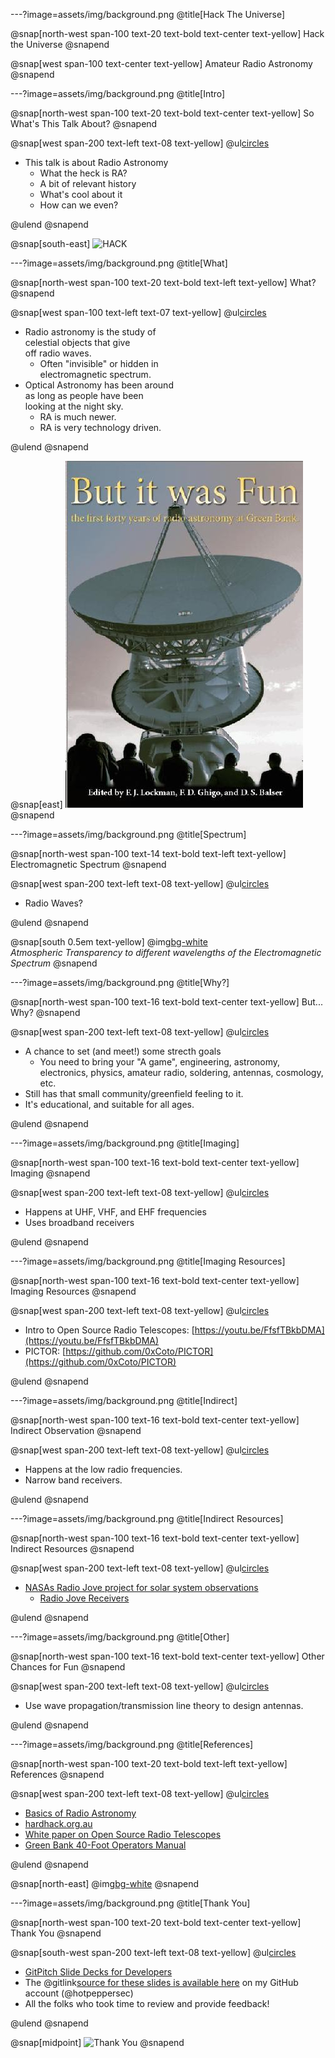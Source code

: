 ---?image=assets/img/background.png
@title[Hack The Universe]

@snap[north-west span-100 text-20 text-bold text-center text-yellow]
Hack the Universe
@snapend

@snap[west span-100 text-center text-yellow]
Amateur Radio Astronomy
@snapend

---?image=assets/img/background.png
@title[Intro]

@snap[north-west span-100 text-20 text-bold text-center text-yellow]
So What's This Talk About?
@snapend

@snap[west span-200 text-left text-08 text-yellow]
@ul[circles](false)

- This talk is about Radio Astronomy
  - What the heck is RA?
  - A bit of relevant history
  - What's cool about it
  - How can we even?

@ulend
@snapend

@snap[south-east]
![HACK](https://media.giphy.com/media/ZvLUtG6BZkBi0/giphy.gif)

---?image=assets/img/background.png
@title[What]

@snap[north-west span-100 text-20 text-bold text-left text-yellow]
What?
@snapend

@snap[west span-100 text-left text-07 text-yellow]
@ul[circles](false)

- Radio astronomy is the study of<br>celestial objects that give<br>off radio waves.
  - Often "invisible" or hidden in<br>electromagnetic spectrum.
- Optical Astronomy has been around<br>as long as people have been<br>looking at the night sky.
  - RA is much newer.
  - RA is very technology driven.

@ulend
@snapend

@snap[east]
![IMAGE](assets/img/but_it_was_fun_cover.jpeg)
@snapend

---?image=assets/img/background.png
@title[Spectrum]

@snap[north-west span-100 text-14 text-bold text-left text-yellow]
Electromagnetic Spectrum
@snapend

@snap[west span-200 text-left text-08 text-yellow]
@ul[circles](false)

- Radio Waves?

@ulend
@snapend

@snap[south 0.5em text-yellow]
@img[bg-white](assets/img/electromagnetic_spectrum.gif)<br>*Atmospheric Transparency to different wavelengths of the Electromagnetic Spectrum*
@snapend

---?image=assets/img/background.png
@title[Why?]

@snap[north-west span-100 text-16 text-bold text-center text-yellow]
But... Why?
@snapend

@snap[west span-200 text-left text-08 text-yellow]
@ul[circles](false)

- A chance to set (and meet!) some strecth goals
  - You need to bring your "A game", engineering, astronomy, electronics, physics, amateur radio, soldering, antennas, cosmology, etc.
- Still has that small community/greenfield feeling to it.
- It's educational, and suitable for all ages.

@ulend
@snapend

---?image=assets/img/background.png
@title[Imaging]

@snap[north-west span-100 text-16 text-bold text-center text-yellow]
Imaging
@snapend

@snap[west span-200 text-left text-08 text-yellow]
@ul[circles](false)

- Happens at UHF, VHF, and EHF frequencies
- Uses broadband receivers

@ulend
@snapend

---?image=assets/img/background.png
@title[Imaging Resources]

@snap[north-west span-100 text-16 text-bold text-center text-yellow]
Imaging Resources
@snapend

@snap[west span-200 text-left text-08 text-yellow]
@ul[circles](false)

- Intro to Open Source Radio Telescopes: [https://youtu.be/FfsfTBkbDMA](https://youtu.be/FfsfTBkbDMA)
- PICTOR: [https://github.com/0xCoto/PICTOR](https://github.com/0xCoto/PICTOR)

@ulend
@snapend

---?image=assets/img/background.png
@title[Indirect]

@snap[north-west span-100 text-16 text-bold text-center text-yellow]
Indirect Observation
@snapend

@snap[west span-200 text-left text-08 text-yellow]
@ul[circles](false)

- Happens at the low radio frequencies.
- Narrow band receivers.

@ulend
@snapend

---?image=assets/img/background.png
@title[Indirect Resources]

@snap[north-west span-100 text-16 text-bold text-center text-yellow]
Indirect Resources
@snapend

@snap[west span-200 text-left text-08 text-yellow]
@ul[circles](false)

- [NASAs Radio Jove project for solar system observations](https://radiojove.gsfc.nasa.gov/about.htm)
  - [Radio Jove Receivers](https://radiojove.gsfc.nasa.gov/telescope/rj_receivers.htm)

@ulend
@snapend

---?image=assets/img/background.png
@title[Other]

@snap[north-west span-100 text-16 text-bold text-center text-yellow]
Other Chances for Fun
@snapend

@snap[west span-200 text-left text-08 text-yellow]
@ul[circles](false)

- Use wave propagation/transmission line theory to design antennas.

@ulend
@snapend

---?image=assets/img/background.png
@title[References]

@snap[north-west span-100 text-20 text-bold text-left text-yellow]
References
@snapend

@snap[west span-200 text-left text-08 text-yellow]
@ul[circles](false)

- [Basics of Radio Astronomy](https://www2.jpl.nasa.gov/radioastronomy/radioastronomy_all.pdf)
- [hardhack.org.au](https://www.hardhack.org.au/book/export/html/18)
- [White paper on Open Source Radio Telescopes](https://pubs.gnuradio.org/index.php/grcon/article/download/53/39/)
- [Green Bank 40-Foot Operators Manual](https://greenbankobservatory.org/wp-content/uploads/2018/02/40-manual.pdf)


@ulend
@snapend

@snap[north-east]
@img[bg-white](assets/img/sciens.png)
@snapend

---?image=assets/img/background.png
@title[Thank You]

@snap[north-west span-100 text-20 text-bold text-center text-yellow]
Thank You
@snapend

@snap[south-west span-200 text-left text-08 text-yellow]
@ul[circles](false)

- [GitPitch Slide Decks for Developers](https://gitpitch.com/pricing)
- The @gitlink[source for these slides is available here](hack_the_universe/shmoo_firetalk) on my GitHub account (@hotpeppersec)
- All the folks who took time to review and provide feedback!

@ulend
@snapend

@snap[midpoint]
![Thank You](https://media.giphy.com/media/3oKIPfFs4hPHemcU6I/giphy.gif)
@snapend
